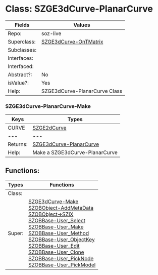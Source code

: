 
# Class:	SZGE3dCurve-PlanarCurve

| Fields | Values |
| --------- | --------- |
| Repo: | soz-live |
| Superclass: | [SZGE3dCurve-OnTMatrix](SZGE3dCurve-OnTMatrix.html) |
| Subclasses: |  |
| Interfaces: |  |
| Interfaced: |  |
| Abstract?: | No |
| isValue?: | Yes |
| Help: | SZGE3dCurve-PlanarCurve Class |

### SZGE3dCurve-PlanarCurve-Make

| Keys | Types |
| --------- | --------- |
| CURVE | [SZGE2dCurve](SZGE2dCurve.html) |
| **---** | **---** |
| Returns: | [SZGE3dCurve-PlanarCurve](SZGE3dCurve-PlanarCurve.html) |
| Help: | Make a SZGE3dCurve-PlanarCurve |


## Functions:

| Types | Functions |
| --------- | --------- |
| Class: |  |
| Super: | [SZGE3dCurve-Make](SZGE3dCurve.html) <br> [SZOBObject-AddMetaData](SZOBObject.html) <br> [SZOBObject->SZIX](SZOBObject.html) <br> [SZOBBase-User_Select](SZOBBase.html) <br> [SZOBBase-User_Make](SZOBBase.html) <br> [SZOBBase-User_Method](SZOBBase.html) <br> [SZOBBase-User_ObjectKey](SZOBBase.html) <br> [SZOBBase-User_Edit](SZOBBase.html) <br> [SZOBBase-User_Clone](SZOBBase.html) <br> [SZOBBase-User_PickNode](SZOBBase.html) <br> [SZOBBase-User_PickModel](SZOBBase.html) |


